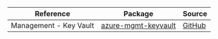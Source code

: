 | Reference | Package | Source |
|---|---|---|
|Management - Key Vault|[azure-mgmt-keyvault](https://repo1.maven.org/maven2/com/microsoft/azure/azure-mgmt-keyvault)|[GitHub](https://github.com/Azure/azure-sdk-for-java/blob/main/)|
